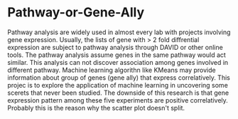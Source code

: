 # Pathway-or-Gene-Ally

Pathway analysis are widely used in almost every lab with projects involving gene expression. Usually, the lists of gene with > 2 fold diffrential expression are subject to pathway analysis through DAVID or other online tools. The pathway analysis assume genes in the same pathway would act similar. This analysis can not discover association among genes involved in different pathway. Machine learning algorithn like KMeans may provide information about group of genes (gene ally) that express correlatively. This projec is to explore the application of machine learning in uncovering some scerets that never been studied. 
The downside of this research is that gene expression pattern among these five experiments are positive correlatively. Probably this is the reason why the scatter plot doesn't split. 
